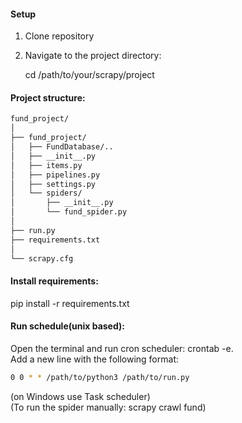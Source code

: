 #### Setup
1. Clone repository
2. Navigate to the project directory:

    cd  /path/to/your/scrapy/project


#### Project structure:
```bash
fund_project/
│
├── fund_project/
│   ├── FundDatabase/..  
│   ├── __init__.py
│   ├── items.py
│   ├── pipelines.py
│   ├── settings.py
│   └── spiders/
│       ├── __init__.py
│       └── fund_spider.py  
│
├── run.py
├── requirements.txt
│
└── scrapy.cfg
```

#### Install requirements:
pip install -r requirements.txt


#### Run schedule(unix based):
Open the terminal and run cron scheduler: crontab -e.  
Add a new line with the following format:  
```bash
0 0 * * /path/to/python3 /path/to/run.py
```

(on Windows use Task scheduler)  
(To run the spider manually: scrapy crawl fund)


